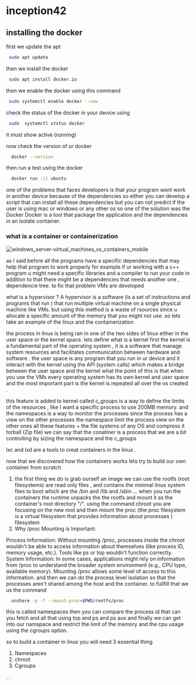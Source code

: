 # inception42
## installing the docker 
first we update the apt 
```bash
 sudo apt update
```
then we install the docker 
```bash
 sudo apt install docker.io
```
then we enable the docker using this command 

```bash
 sudo systemctl enable docker --now
```
check the status of the docker in your device using 

```bash
 sudo  systemctl ststus docker 
```
it must show active (running) 

now check the version of ur docker

```bash
  docker --version
```
then run a test using the docker 

```bash
  docker run -it ubuntu 
```
one of the problems that faces developers is that your program wont work in another device because of the dependencies 
so either you can develop a script that can install all these dependencies but you can not predict if the user is using mac or windows or any other os
so one of the solution was the Docker 
Docker is a tool that package the application and the dependencies in an isolate container.
### what is a container or containerization ###

  ![windows_server-virtual_machines_vs_containers_mobile](https://github.com/jeftani/inception42/assets/78095454/bfc10c85-9322-40a8-a571-598ecbbb3f0b)
  
as I said before all the programs have a specific dependencies that may help that program to     work properly 
    for example if ur working with a c++ program u might need a specific libraries and a             compiler to run your code 
    in addition to that there might be a dependencies that needs another one , dependencie tree.
    to fix that problem VMs are developed 

what is a hypervisor ? 
 A hypervisor is a software (is a set of instructions and programs that run ) that run multiple virtual machine on a single physical machine like VMs.
 but using this method is a waste of rsources since u allocate a specific amount of the memory that you might not use.
 so lets take an example of the linux and the containerization 
 
the process in linux is being ran in one of the two sides of linux either in the user space or the kernel space.
lets define what is a kernel first the kernel is a fundamental part of the operating system , it is a software that manage system resources and facilitates communication between hardware and software .
the user space is any program that you run in ur device and it interact with the kernel using the API (system calls) which makes a bridge between the user space and the kernel  what the point of this is that when you use the VMs every operating system has its own kernel and user space and the most important part is the kernel is repeated all over the os created .

this feature is added to kernel called c_groups is a way to define the limits of the resources , like I want a specific process to use 200MB memory.
and the namespaces is a way to monitor the processes since the process has a view on the other processes the namespace limit the process view on the other ones  all these features + the file systems of any OS and compress it torball (Zip file) 
 we can say that the conatiner is a process that we are a bit controlling by sizing the namespace and the c_groups 

lxc and lxd are a tools to creat containers in the linux .


now that we discovered how the containers works lets try to build our own container from scratch 

1) the first thing we do is grab ourself an image we can use the rootfs (root filesystems) are read only files , and contains the minimal linux system files to boot which are the /bin and /lib and /sbin ... when you run the containers the runtime unpacks the the rootfs and mount it as the container's root directory  "/". using the command chroot you are focusing on the new root and then mount the proc (the proc filesystem is a virtual filesystem that provides information about processes ) filesystem 
2) Why /proc Mounting is Important:

Process Information: Without mounting /proc, processes inside the chroot wouldn't be able to access information about themselves (like process ID, memory usage, etc.). Tools like ps or top wouldn't function correctly.
System Information: In some cases, applications might rely on information from /proc to understand the broader system environment (e.g., CPU type, available memory). Mounting /proc allows some level of access to this information. and then we can do the process level isolation so that the processes aren't shared among the host and the container.
to fullfill that we us the command 
```bash
  unshare -p -f --mount-proc=$PWD/rootfs/proc
```
this is called namespaces
then you can compare the process id that can you fetch and all that  using top and ps and ps aux
and finally we can get into our namspace and restrict the limit of the memory and the cpu usage using the cgroups option.

so to build a container in linux you will need 3 essential thing 
1) Namespaces
2) chroot
3) Cgroups
   
.
.

